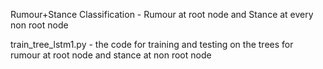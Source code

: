 Rumour+Stance Classification - Rumour at root node and Stance at every non root node

train_tree_lstm1.py - the code for training and testing on the trees for rumour at root node and stance at non root node
